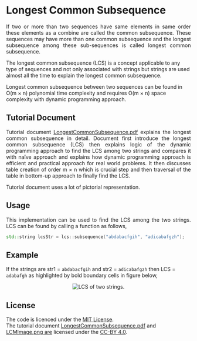 # Longest Common Subsequence

<p align="justify">If two or more than two sequences have same elements in same order these elements as a combine 
are called the common subsequence. These sequences may have more than one common 
subsequence and the longest subsequence among these sub-sequences is called longest common subsequence.

The longest common subsequence (LCS) is a concept applicable to any type of sequences and 
not only associated with strings but strings are used almost all the time to explain the longest common subsequence.

Longest common subsequence between two sequences can be found in O(m &times; n) 
polynomial time complexity and requires O(m &times; n) space complexity with dynamic programming approach.
</p>


## Tutorial Document

<p align="justify">Tutorial document 
<a href="https://github.com/vikasawadhiya/Longest-Common-Subsequence/blob/main/LongestCommonSubsequence.pdf">LongestCommonSubsequence.pdf</a> 
explains the longest common subsequence in detail. Document first introduce the longest common subsequence (LCS) then 
explains logic of the dynamic programming approach to find the LCS among two strings and 
compares it with naïve approach and explains how dynamic programming approach is efficient 
and practical approach for real world problems. It then discusses table creation of order m × n 
which is crucial step and then traversal of the table in bottom-up approach to finally find the LCS.

Tutorial document uses a lot of pictorial representation.
</p>

## Usage

<p align="justify">This implementation can be used to find the LCS among the two strings. LCS can be found by calling a function as follows,</p>

```cpp
std::string lcsStr = lcs::subsequence("abdabacfgih", "adicabafgzh");
```

## Example

If the strings are str1 = `abdabacfgih` and str2 = `adicabafgzh` then LCS = `adabafgh` as 
highlighted by bold boundary cells in figure below,

<p align="center">
<img src="https://github.com/vikasawadhiya/Longest-Common-Subsequence/blob/main/LCSImage.png" alt="LCS of two strings.">
</p>

## License

The code is licenced under the [MIT License](https://github.com/vikasawadhiya/Longest-Common-Subsequence/blob/main/LICENSE).</br>
The tutorial document [LongestCommonSubsequence.pdf](https://github.com/vikasawadhiya/Longest-Common-Subsequence/blob/main/LongestCommonSubsequence.pdf) and 
[LCMImage.png are](https://github.com/vikasawadhiya/Longest-Common-Subsequence/blob/main/LCSImage.png) 
licensed under the [CC-BY 4.0](https://creativecommons.org/licenses/by/4.0/).

